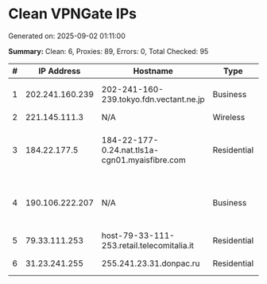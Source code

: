 # Clean VPNGate IPs
Generated on: 2025-09-02 01:11:00

**Summary:** Clean: 6, Proxies: 89, Errors: 0, Total Checked: 95

| # | IP Address | Hostname | Type | Country | Provider |
|---|------------|----------|------|---------|----------|
| 1 | 202.241.160.239 | 202-241-160-239.tokyo.fdn.vectant.ne.jp | Business | JP | ARTERIA Networks Corporation |
| 2 | 221.145.111.3 | N/A | Wireless | KR | Korea Telecom |
| 3 | 184.22.177.5 | 184-22-177-0.24.nat.tls1a-cgn01.myaisfibre.com | Residential | TH | ADVANCED WIRELESS NETWORK COMPANY LIMITED |
| 4 | 190.106.222.207 | N/A | Business | GT | Servicios Innovadores de Comunicación y Entretenimiento, S.A. |
| 5 | 79.33.111.253 | host-79-33-111-253.retail.telecomitalia.it | Residential | IT | Telecom Italia S.p.A. |
| 6 | 31.23.241.255 | 255.241.23.31.donpac.ru | Residential | RU | PJSC Rostelecom |
